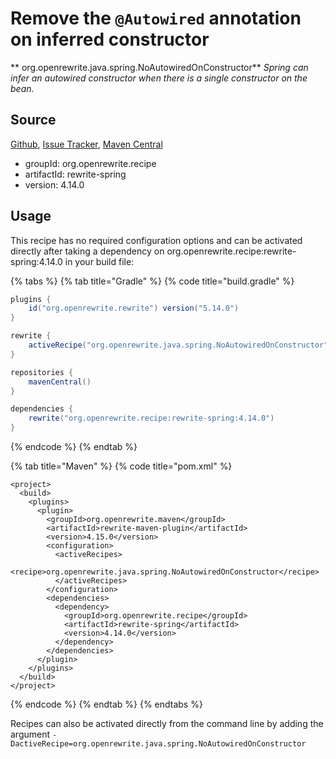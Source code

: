 # Remove the `@Autowired` annotation on inferred constructor

** org.openrewrite.java.spring.NoAutowiredOnConstructor**
_Spring can infer an autowired constructor when there is a single constructor on the bean._

## Source

[Github](https://github.com/openrewrite/rewrite-spring), [Issue Tracker](https://github.com/openrewrite/rewrite-spring/issues), [Maven Central](https://search.maven.org/artifact/org.openrewrite.recipe/rewrite-spring/4.14.0/jar)

* groupId: org.openrewrite.recipe
* artifactId: rewrite-spring
* version: 4.14.0


## Usage

This recipe has no required configuration options and can be activated directly after taking a dependency on org.openrewrite.recipe:rewrite-spring:4.14.0 in your build file:

{% tabs %}
{% tab title="Gradle" %}
{% code title="build.gradle" %}
```groovy
plugins {
    id("org.openrewrite.rewrite") version("5.14.0")
}

rewrite {
    activeRecipe("org.openrewrite.java.spring.NoAutowiredOnConstructor")
}

repositories {
    mavenCentral()
}

dependencies {
    rewrite("org.openrewrite.recipe:rewrite-spring:4.14.0")
}
```
{% endcode %}
{% endtab %}

{% tab title="Maven" %}
{% code title="pom.xml" %}
```markup
<project>
  <build>
    <plugins>
      <plugin>
        <groupId>org.openrewrite.maven</groupId>
        <artifactId>rewrite-maven-plugin</artifactId>
        <version>4.15.0</version>
        <configuration>
          <activeRecipes>
            <recipe>org.openrewrite.java.spring.NoAutowiredOnConstructor</recipe>
          </activeRecipes>
        </configuration>
        <dependencies>
          <dependency>
            <groupId>org.openrewrite.recipe</groupId>
            <artifactId>rewrite-spring</artifactId>
            <version>4.14.0</version>
          </dependency>
        </dependencies>
      </plugin>
    </plugins>
  </build>
</project>
```
{% endcode %}
{% endtab %}
{% endtabs %}

Recipes can also be activated directly from the command line by adding the argument `-DactiveRecipe=org.openrewrite.java.spring.NoAutowiredOnConstructor`

